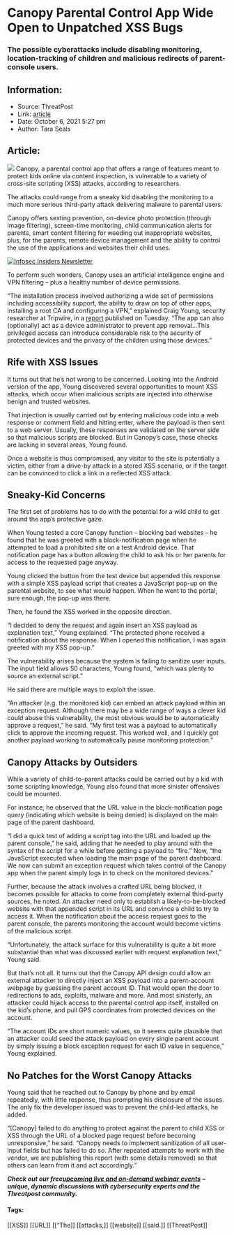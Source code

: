 # Canopy Parental Control App Wide Open to Unpatched XSS Bugs
### The possible cyberattacks include disabling monitoring, location-tracking of children and malicious redirects of parent-console users.

## Information:
+ Source: ThreatPost
+ Link: [article](https://kasperskycontenthub.com/threatpost-global/?p=175384)
+ Date: October 6, 2021  5:27 pm
+ Author: Tara Seals


## Article:
![](https://media.threatpost.com/wp-content/uploads/sites/103/2021/06/22120601/kids-apps-e1624377972972.jpg)
Canopy, a parental control app that offers a range of features meant to protect kids online via content inspection, is vulnerable to a variety of cross-site scripting (XSS) attacks, according to researchers.


The attacks could range from a sneaky kid disabling the monitoring to a much more serious third-party attack delivering malware to parental users.


Canopy offers sexting prevention, on-device photo protection (through image filtering), screen-time monitoring, child communication alerts for parents, smart content filtering for weeding out inappropriate websites, plus, for the parents, remote device management and the ability to control the use of the applications and websites their child uses.


[![Infosec Insiders Newsletter](https://media.threatpost.com/wp-content/uploads/sites/103/2021/07/10165815/infosec_insiders_in_article_promo.png)](https://threatpost.com/infosec-insider-subscription-page/?utm_source=ART&utm_medium=ART&utm_campaign=InfosecInsiders_Newsletter_Promo/)


To perform such wonders, Canopy uses an artificial intelligence engine and VPN filtering – plus a healthy number of device permissions.


“The installation process involved authorizing a wide set of permissions including accessibility support, the ability to draw on top of other apps, installing a root CA and configuring a VPN,” explained Craig Young, security researcher at Tripwire, in a [report](https://www.tripwire.com/state-of-security/featured/analysis-of-a-parental-control-system/) published on Tuesday. “The app can also (optionally) act as a device administrator to prevent app removal…This privileged access can introduce considerable risk to the security of protected devices and the privacy of the children using those devices.”


**Rife with XSS Issues**
------------------------


It turns out that he’s not wrong to be concerned. Looking into the Android version of the app, Young discovered several opportunities to mount XSS attacks, which occur when malicious scripts are injected into otherwise benign and trusted websites.


That injection is usually carried out by entering malicious code into a web response or comment field and hitting enter, where the payload is then sent to a web server. Usually, these responses are validated on the server side so that malicious scripts are blocked. But in Canopy’s case, those checks are lacking in several areas, Young found.


Once a website is thus compromised, any visitor to the site is potentially a victim, either from a drive-by attack in a stored XSS scenario, or if the target can be convinced to click a link in a reflected XSS attack.


**Sneaky-Kid Concerns**
-----------------------


The first set of problems has to do with the potential for a wild child to get around the app’s protective gaze.


When Young tested a core Canopy function – blocking bad websites – he found that he was greeted with a block-notification page when he attempted to load a prohibited site on a test Android device. That notification page has a button allowing the child to ask his or her parents for access to the requested page anyway.


Young clicked the button from the test device but appended this response with a simple XSS payload script that creates a JavaScript pop-up on the parental website, to see what would happen. When he went to the portal, sure enough, the pop-up was there.


Then, he found the XSS worked in the opposite direction.


“I decided to deny the request and again insert an XSS payload as explanation text,” Young explained. “The protected phone received a notification about the response. When I opened this notification, I was again greeted with my XSS pop-up.”


The vulnerability arises because the system is failing to sanitize user inputs. The input field allows 50 characters, Young found, “which was plenty to source an external script.”


He said there are multiple ways to exploit the issue.


“An attacker (e.g. the monitored kid) can embed an attack payload within an exception request. Although there may be a wide range of ways a clever kid could abuse this vulnerability, the most obvious would be to automatically approve a request,” he said. “My first test was a payload to automatically click to approve the incoming request. This worked well, and I quickly got another payload working to automatically pause monitoring protection.”


**Canopy Attacks by Outsiders**
-------------------------------


While a variety of child-to-parent attacks could be carried out by a kid with some scripting knowledge, Young also found that more sinister offensives could be mounted.


For instance, he observed that the URL value in the block-notification page query (indicating which website is being denied) is displayed on the main page of the parent dashboard.


“I did a quick test of adding a script tag into the URL and loaded up the parent console,” he said, adding that he needed to play around with the syntax of the script for a while before getting a payload to “fire.” Now, “the JavaScript executed when loading the main page of the parent dashboard. We now can submit an exception request which takes control of the Canopy app when the parent simply logs in to check on the monitored devices.”


Further, because the attack involves a crafted URL being blocked, it becomes possible for attacks to come from completely external third-party sources, he noted. An attacker need only to establish a likely-to-be-blocked website with that appended script in its URL and convince a child to try to access it. When the notification about the access request goes to the parent console, the parents monitoring the account would become victims of the malicious script.


“Unfortunately, the attack surface for this vulnerability is quite a bit more substantial than what was discussed earlier with request explanation text,” Young said.


But that’s not all. It turns out that the Canopy API design could allow an external attacker to directly inject an XSS payload into a parent-account webpage by guessing the parent account ID. That would open the door to redirections to ads, exploits, malware and more. And most sinisterly, an attacker could hijack access to the parental control app itself, installed on the kid’s phone, and pull GPS coordinates from protected devices on the account.


“The account IDs are short numeric values, so it seems quite plausible that an attacker could seed the attack payload on every single parent account by simply issuing a block exception request for each ID value in sequence,” Young explained.


**No Patches for the Worst Canopy Attacks**
-------------------------------------------


Young said that he reached out to Canopy by phone and by email repeatedly, with little response, thus prompting his disclosure of the issues. The only fix the developer issued was to prevent the child-led attacks, he added.


“[Canopy] failed to do anything to protect against the parent to child XSS or XSS through the URL of a blocked page request before becoming unresponsive,” he said. “Canopy needs to implement sanitization of all user-input fields but has failed to do so. After repeated attempts to work with the vendor, we are publishing this report (with some details removed) so that others can learn from it and act accordingly.”


***Check out our free***[***upcoming live and on-demand webinar events***](https://threatpost.com/category/webinars/) ***– unique, dynamic discussions with cybersecurity experts and the Threatpost community.***





#### Tags:
[[XSS]] [[URL]] [[“The]] [[attacks,]] [[website]] [[said.]] [[ThreatPost]]

